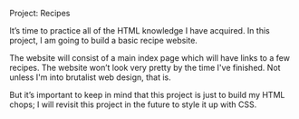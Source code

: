 Project: Recipes

It’s time to practice all of the HTML knowledge I have acquired. In this project, I am going to build a basic recipe website.

The website will consist of a main index page which will have links to a few recipes. The website won’t look very pretty by the time I've finished. Not unless I'm into brutalist web design, that is.

But it’s important to keep in mind that this project is just to build my HTML chops; I will revisit this project in the future to style it up with CSS.